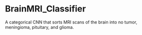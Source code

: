 # BrainMRI_Classifier
A categorical CNN that sorts MRI scans of the brain into no tumor, meningioma, pituitary, and glioma. 
